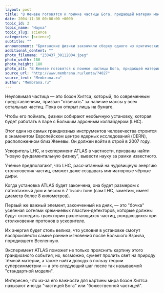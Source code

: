 ```yaml
---
layout: post
title: "В Женеве готовятся к поимке частицы Бога, придающей материи массу"
date: 2004-11-30 00:00:00 +0000
topic_id: 2
topic_name: "Наука"
topic_slug: science
categories: [science]
subtitle: ""
announcement: "Британские физики закончили сборку одного из критических элементов установки, которая в рамках международного эксперимента ATLAS должна будет найти самую долгожданную частицу в современной физике."
additional_content: ""
photo_filename: "230437_30112004.jpeg"
photo_width: 180
photo_height: 180
photo_alt: "В Женеве готовятся к поимке частицы Бога, придающей материи массу"
source_url: "http://www.membrana.ru/lenta/?4027"
source_text: "Membrana.ru"
author: "Membrana.ru"
---
```

Неуловимая частица — это бозон Хиггса, который, по современным представлениям, призван "отвечать" за наличие массы у всех остальных частиц. Пока он открыт лишь на бумаге.

Чтобы его поймать, физики собирают необычную установку, которая будет работать в паре с Большим адронным коллайдером (LHC).

Этот один из самых грандиозных инструментов человечества строится в знаменитом Европейском центре ядерных исследований (CERN), расположенном близ Женевы. Он должен войти в строй в 2007 году.

Ускоритель LHC, и эксперимент ATLAS в частности, призваны найти "новую фундаментальную физику", вывести науку за рамки известного.

Учёные предполагают, что LHC, рассчитанный на чудовищную энергию столкновения частиц, сможет даже создавать миниатюрные чёрные дыры.

Когда установка ATLAS будет закончена, она будет размером с пятиэтажный дом и весом в 7 тысяч тонн (сам LHC, заметим, имеет диаметр более 8 километров).

Первый же важный элемент, законченный на днях, — это "бочка" усеянная сотнями кремниевых пластин-детекторов, которые должны будут отследить траектории разлетающихся частиц, рождающихся при столкновении протонов в ускорителе.

Их энергия будет столь велика, что условия в установке смогут воспроизвести самые ранние мгновения после Большого Взрыва, породившего Вселенную.

Эксперимент ATLAS поможет не только прояснить картину этого грандиозного события, но, возможно, сумеет пролить свет на природу тёмной материи, а также найти доводы в пользу теории суперсимметрии — а это следующий шаг после так называемой "стандартной модели".

Интересно, что из-за его важности для картины мира бозон Хиггса называют иногда "частицей Бога" или "божественной частицей".
